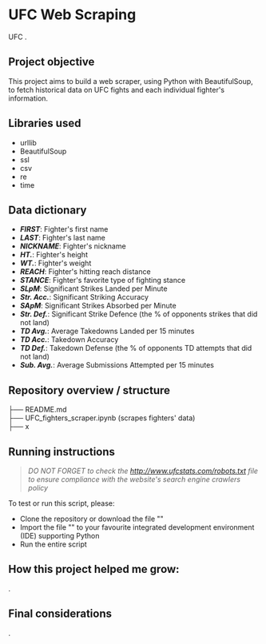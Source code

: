 # UFC Web Scraping

UFC .

## Project objective

This project aims to build a web scraper, using Python with BeautifulSoup, to fetch historical data on UFC fights and each individual fighter's information.

## Libraries used

- urllib
- BeautifulSoup
- ssl
- csv
- re
- time

## Data dictionary

- ***FIRST***: Fighter's first name
- ***LAST***: Fighter's last name
- ***NICKNAME***: Fighter's nickname
- ***HT.***: Fighter's height
- ***WT.***: Fighter's weight
- ***REACH***: Fighter's hitting reach distance
- ***STANCE***: Fighter's favorite type of fighting stance
- ***SLpM***: Significant Strikes Landed per Minute
- ***Str. Acc.***: Significant Striking Accuracy
- ***SApM***: Significant Strikes Absorbed per Minute
- ***Str. Def.***: Significant Strike Defence (the % of opponents strikes that did not land)
- ***TD Avg.***: Average Takedowns Landed per 15 minutes
- ***TD Acc.***: Takedown Accuracy
- ***TD Def.***: Takedown Defense (the % of opponents TD attempts that did not land)
- ***Sub. Avg.***: Average Submissions Attempted per 15 minutes

## Repository overview / structure

├── README.md\
├── UFC_fighters_scraper.ipynb (scrapes fighters' data)\
├── x

## Running instructions

>*DO NOT FORGET to check the http://www.ufcstats.com/robots.txt file to ensure compliance with the website's search engine crawlers policy*

To test or run this script, please:

- Clone the repository or download the file ""
- Import the file "" to your favourite integrated development environment (IDE) supporting Python
- Run the entire script

## How this project helped me grow:

.

## Final considerations

.